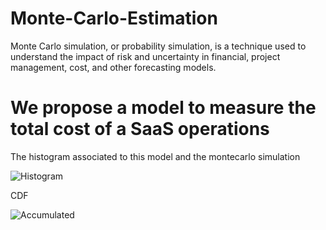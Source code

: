 Monte-Carlo-Estimation
======================

Monte Carlo simulation, or probability simulation, is a technique used to understand the impact of risk and uncertainty in financial, project management, cost, and other forecasting models.

We propose a model to measure the total cost of a SaaS operations
======================

The histogram associated to this model and the montecarlo simulation

![Histogram](https://raw.github.com/rmaestre/Monte-Carlo-Estimation/master/results/histogram.png)

CDF

![Accumulated](https://raw.github.com/rmaestre/Monte-Carlo-Estimation/master/results/accumulated.png)
